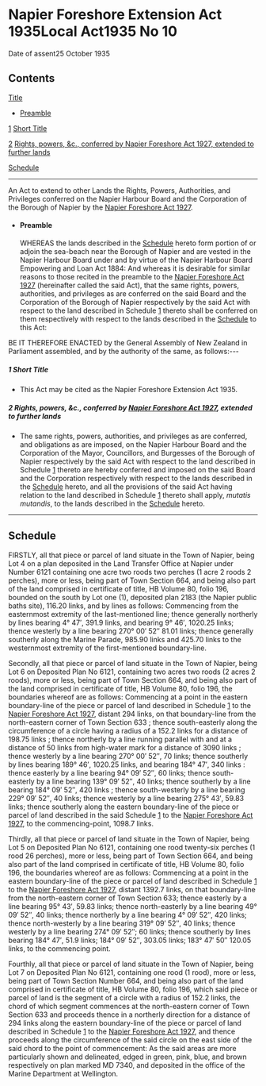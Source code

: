 # Napier Foreshore Extension Act 1935Local Act1935 No 10

Date of assent25 October 1935

## Contents

[Title][0]
    
*   [Preamble][1]

[1][2] [Short Title][2]

[2][3] [Rights, powers, &c., conferred by Napier Foreshore Act 1927, extended to further lands][3]

[Schedule][4]  
[][4]

---

An Act to extend to other Lands the Rights, Powers, Authorities, and Privileges conferred on the Napier Harbour Board and the Corporation of the Borough of Napier by the [Napier Foreshore Act 1927][5].
    
*   #### Preamble
    
    WHEREAS the lands described in the [Schedule][4] hereto form portion of or adjoin the sea-beach near the Borough of Napier and are vested in the Napier Harbour Board under and by virtue of the Napier Harbour Board Empowering and Loan Act 1884: And whereas it is desirable for similar reasons to those recited in the preamble to the [Napier Foreshore Act 1927][5] (hereinafter called the said Act), that the same rights, powers, authorities, and privileges as are conferred on the said Board and the Corporation of the Borough of Napier respectively by the said Act with respect to the land described in Schedule [1][6] thereto shall be conferred on them respectively with respect to the lands described in the [Schedule][4] to this Act:

BE IT THEREFORE ENACTED by the General Assembly of New Zealand in Parliament assembled, and by the authority of the same, as follows:---

##### 1 Short Title
    
*   This Act may be cited as the Napier Foreshore Extension Act 1935\.

##### 2 Rights, powers, &c., conferred by [Napier Foreshore Act 1927][5], extended to further lands
    
*   The same rights, powers, authorities, and privileges as are conferred, and obligations as are imposed, on the Napier Harbour Board and the Corporation of the Mayor, Councillors, and Burgesses of the Borough of Napier respectively by the said Act with respect to the land described in Schedule [1][6] thereto are hereby conferred and imposed on the said Board and the Corporation respectively with respect to the lands described in the [Schedule][4] hereto, and all the provisions of the said Act having relation to the land described in Schedule [1][6] thereto shall apply, _mutatis mutandis_, to the lands described in the [Schedule][4] hereto.

---

## Schedule

FIRSTLY, all that piece or parcel of land situate in the Town of Napier, being Lot 4 on a plan deposited in the Land Transfer Office at Napier under Number 6121 containing one acre two roods two perches (1 acre 2 roods 2 perches), more or less, being part of Town Section 664, and being also part of the land comprised in certificate of title, HB Volume 80, folio 196, bounded on the south by Lot one (1), deposited plan 2183 (the Napier public baths site), 116.20 links, and by lines as follows: Commencing from the easternmost extremity of the last-mentioned line; thence generally northerly by lines bearing 4° 47′, 391.9 links, and bearing 9° 46′, 1020.25 links; thence westerly by a line bearing 270° 00′ 52″ 81.01 links; thence generally southerly along the Marine Parade, 985.90 links and 425.70 links to the westernmost extremity of the first-mentioned boundary-line.

Secondly, all that piece or parcel of land situate in the Town of Napier, being Lot 6 on Deposited Plan No 6121, containing two acres two roods (2 acres 2 roods), more or less, being part of Town Section 664, and being also part of the land comprised in certificate of title, HB Volume 80, folio 196, the boundaries whereof are as follows: Commencing at a point in the eastern boundary-line of the piece or parcel of land described in Schedule [1][6] to the [Napier Foreshore Act 1927][5], distant 294 links, on that boundary-line from the north-eastern corner of Town Section 633 ; thence south-easterly along the circumference of a circle having a radius of a 152.2 links for a distance of 198.75 links ; thence northerly by a line running parallel with and at a distance of 50 links from high-water mark for a distance of 3090 links ; thence westerly by a line bearing 270° 00′ 52″, 70 links; thence southerly by lines bearing 189° 46′, 1020.25 links, and bearing 184° 47′, 340 links : thence easterly by a line bearing 94° 09′ 52″, 60 links; thence south-easterly by a line bearing 139° 09′ 52″, 40 links; thence southerly by a line bearing 184° 09′ 52″, 420 links ; thence south-westerly by a line bearing 229° 09′ 52″, 40 links; thence westerly by a line bearing 275° 43′, 59.83 links; thence southerly along the eastern boundary-line of the piece or parcel of land described in the said Schedule [1][6] to the [Napier Foreshore Act 1927][5], to the commencing-point, 1098.7 links.

Thirdly, all that piece or parcel of land situate in the Town of Napier, being Lot 5 on Deposited Plan No 6121, containing one rood twenty-six perches (1 rood 26 perches), more or less, being part of Town Section 664, and being also part of the land comprised in certificate of title, HB Volume 80, folio 196, the boundaries whereof are as follows: Commencing at a point in the eastern boundary-line of the piece or parcel of land described in Schedule [1][6] to the [Napier Foreshore Act 1927][5], distant 1392.7 links, on that boundary-line from the north-eastern corner of Town Section 633; thence easterly by a line bearing 95° 43′, 59.83 links; thence north-easterly by a line bearing 49° 09′ 52″, 40 links; thence northerly by a line bearing 4° 09′ 52″, 420 links; thence north-westerly by a line bearing 319° 09′ 52″, 40 links; thence westerly by a line bearing 274° 09′ 52″; 60 links; thence southerly by lines bearing 184° 47′, 51.9 links; 184° 09′ 52″, 303.05 links; 183° 47′ 50″ 120.05 links, to the commencing point.

Fourthly, all that piece or parcel of land situate in the Town of Napier, being Lot 7 on Deposited Plan No 6121, containing one rood (1 rood), more or less, being part of Town Section Number 664, and being also part of the land comprised in certificate of title, HB Volume 80, folio 196, which said piece or parcel of land is the segment of a circle with a radius of 152.2 links, the chord of which segment commences at the north-eastern corner of Town Section 633 and proceeds thence in a northerly direction for a distance of 294 links along the eastern boundary-line of the piece or parcel of land described in Schedule [1][6] to the [Napier Foreshore Act 1927][5], and thence proceeds along the circumference of the said circle on the east side of the said chord to the point of commencement: As the said areas are more particularly shown and delineated, edged in green, pink, blue, and brown respectively on plan marked MD 7340, and deposited in the office of the Marine Department at Wellington.

[0]: http://www.legislation.govt.nz/act/local/1935/0010/latest/whole.html#DLM49484
[1]: http://www.legislation.govt.nz/act/local/1935/0010/latest/whole.html#DLM49485
[2]: http://www.legislation.govt.nz/act/local/1935/0010/latest/whole.html#DLM49488
[3]: http://www.legislation.govt.nz/act/local/1935/0010/latest/whole.html#DLM49489
[4]: http://www.legislation.govt.nz/act/local/1935/0010/latest/whole.html#DLM49490
[5]: http://www.legislation.govt.nz/act/local/1935/0010/latest/link.aspx?id=DLM45289
[6]: http://www.legislation.govt.nz/act/local/1935/0010/latest/link.aspx?id=DLM45815